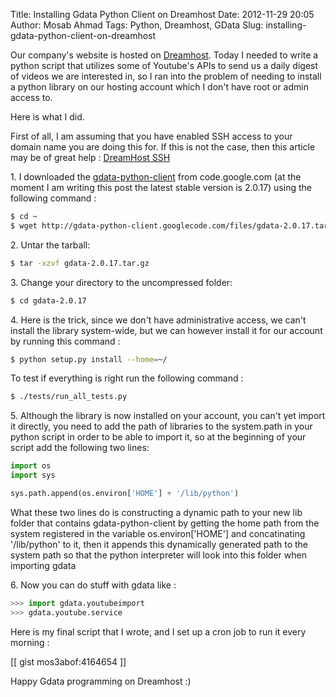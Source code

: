 Title: Installing Gdata Python Client on Dreamhost
Date: 2012-11-29 20:05
Author: Mosab Ahmad
Tags: Python, Dreamhost, GData
Slug: installing-gdata-python-client-on-dreamhost

Our company's website is hosted on [Dreamhost][]. Today I needed to
write a python script that utilizes some of Youtube's APIs to send us a
daily digest of videos we are interested in, so I ran into the problem
of needing to install a python library on our hosting account which I
don't have root or admin access to.


Here is what I did.


First of all, I am assuming that you have enabled SSH access to your
domain name you are doing this for. If this is not the case, then this
article may be of great help : [DreamHost SSH][]


​1. I downloaded the [gdata-python-client][] from code.google.com (at
the moment I am writing this post the latest stable version is 2.0.17)
using the following command :

```bash
$ cd ~
$ wget http://gdata-python-client.googlecode.com/files/gdata-2.0.17.tar.gz
```

​2. Untar the tarball:

```bash
$ tar -xzvf gdata-2.0.17.tar.gz
```
​3. Change your directory to the uncompressed folder:

```bash
$ cd gdata-2.0.17
```


​4. Here is the trick, since we don't have administrative access, we
can't install the library system-wide, but we can however install it for
our account by running this command :

```bash
$ python setup.py install --home=~/
```


To test if everything is right run the following command :

```bash
$ ./tests/run_all_tests.py
```

​5. Although the library is now installed on your account, you can't yet
import it directly, you need to add the path of libraries to the
system.path in your python script in order to be able to import it, so
at the beginning of your script add the following two lines:


```python
import os
import sys

sys.path.append(os.environ['HOME'] + '/lib/python')
```


What these two lines do is constructing a dynamic path to your new lib
folder that contains gdata-python-client by getting the home path from
the system registered in the variable os.environ['HOME'] and
concatinating '/lib/python' to it, then it appends this dynamically
generated path to the system path so that the python interpreter will
look into this folder when importing gdata


​6. Now you can do stuff with gdata like :

```python
>>> import gdata.youtubeimport
>>> gdata.youtube.service
```

Here is my final script that I wrote, and I set up a cron job to run it
every morning :

[[ gist mos3abof:4164654 ]]

Happy Gdata programming on Dreamhost :)

[Dreamhost]: http://www.dreamhost.com
[DreamHost SSH]: http://ahappycustomer.dreamhosters.com/dreamhost-ssh.html
[gdata-python-client]: http://code.google.com/p/gdata-python-client/downloads/list
